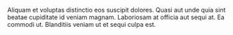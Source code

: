 Aliquam et voluptas distinctio eos suscipit dolores. Quasi aut unde quia sint beatae cupiditate id veniam magnam. Laboriosam at officia aut sequi at. Ea commodi ut. Blanditiis veniam ut et sequi culpa est.